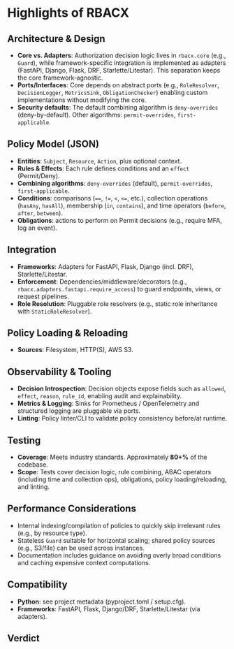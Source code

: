 # Highlights of RBACX

## Architecture & Design

- **Core vs. Adapters**: Authorization decision logic lives in `rbacx.core` (e.g., `Guard`), while framework-specific integration is implemented as adapters (FastAPI, Django, Flask, DRF, Starlette/Litestar). This separation keeps the core framework‑agnostic.
- **Ports/Interfaces**: Core depends on abstract ports (e.g., `RoleResolver`, `DecisionLogger`, `MetricsSink`, `ObligationChecker`) enabling custom implementations without modifying the core.
- **Security defaults**: The default combining algorithm is `deny-overrides` (deny-by-default). Other algorithms: `permit-overrides`, `first-applicable`.

## Policy Model (JSON)

- **Entities**: `Subject`, `Resource`, `Action`, plus optional context.
- **Rules & Effects**: Each rule defines conditions and an `effect` (Permit/Deny).
- **Combining algorithms**: `deny-overrides` (default), `permit-overrides`, `first-applicable`.
- **Conditions**: comparisons (`==`, `!=`, `<`, `<=`, etc.), collection operations (`hasAny`, `hasAll`), membership (`in`, `contains`), and time operators (`before`, `after`, `between`).
- **Obligations**: actions to perform on Permit decisions (e.g., require MFA, log an event).

## Integration

- **Frameworks**: Adapters for FastAPI, Flask, Django (incl. DRF), Starlette/Litestar.
- **Enforcement**: Dependencies/middleware/decorators (e.g., `rbacx.adapters.fastapi.require_access`) to guard endpoints, views, or request pipelines.
- **Role Resolution**: Pluggable role resolvers (e.g., static role inheritance with `StaticRoleResolver`).

## Policy Loading & Reloading

- **Sources**: Filesystem, HTTP(S), AWS S3.

## Observability & Tooling

- **Decision Introspection**: Decision objects expose fields such as `allowed`, `effect`, `reason`, `rule_id`, enabling audit and explainability.
- **Metrics & Logging**: Sinks for Prometheus / OpenTelemetry and structured logging are pluggable via ports.
- **Linting**: Policy linter/CLI to validate policy consistency before/at runtime.

## Testing

- **Coverage**: Meets industry standards. Approximately **80+%** of the codebase.  
- **Scope**: Tests cover decision logic, rule combining, ABAC operators (including time and collection ops), obligations, policy loading/reloading, and linting.

## Performance Considerations

- Internal indexing/compilation of policies to quickly skip irrelevant rules (e.g., by resource type).
- Stateless `Guard` suitable for horizontal scaling; shared policy sources (e.g., S3/file) can be used across instances.
- Documentation includes guidance on avoiding overly broad conditions and caching expensive context computations.

## Compatibility

- **Python**: see project metadata (pyproject.toml / setup.cfg).
- **Frameworks**: FastAPI, Flask, Django/DRF, Starlette/Litestar (via adapters).

## Verdict

